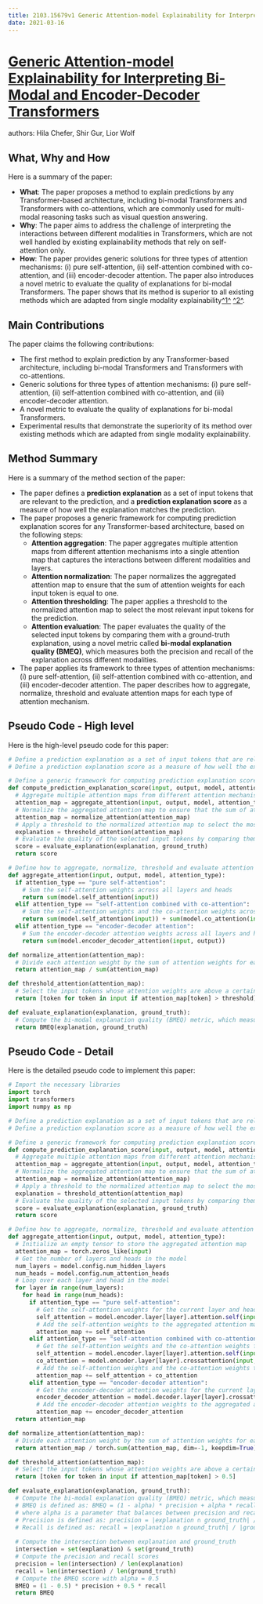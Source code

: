 ```yaml
---
title: 2103.15679v1 Generic Attention-model Explainability for Interpreting Bi-Modal and Encoder-Decoder Transformers
date: 2021-03-16
---
```


# [Generic Attention-model Explainability for Interpreting Bi-Modal and Encoder-Decoder Transformers](http://arxiv.org/abs/2103.15679v1)

authors: Hila Chefer, Shir Gur, Lior Wolf


## What, Why and How

[1]: https://arxiv.org/abs/2103.15679 "[2103.15679] Generic Attention-model Explainability for Interpreting Bi ..."
[2]: https://arxiv.org/pdf/2103.15679.pdf "arXiv:2103.15679v1 [cs.CV] 29 Mar 2021"
[3]: http://export.arxiv.org/abs/2103.15679 "[2103.15679] Generic Attention-model Explainability for Interpreting Bi ..."

Here is a summary of the paper:

- **What**: The paper proposes a method to explain predictions by any Transformer-based architecture, including bi-modal Transformers and Transformers with co-attentions, which are commonly used for multi-modal reasoning tasks such as visual question answering.
- **Why**: The paper aims to address the challenge of interpreting the interactions between different modalities in Transformers, which are not well handled by existing explainability methods that rely on self-attention only.
- **How**: The paper provides generic solutions for three types of attention mechanisms: (i) pure self-attention, (ii) self-attention combined with co-attention, and (iii) encoder-decoder attention. The paper also introduces a novel metric to evaluate the quality of explanations for bi-modal Transformers. The paper shows that its method is superior to all existing methods which are adapted from single modality explainability[^1^][1] [^2^][2].

## Main Contributions

The paper claims the following contributions:

- The first method to explain prediction by any Transformer-based architecture, including bi-modal Transformers and Transformers with co-attentions.
- Generic solutions for three types of attention mechanisms: (i) pure self-attention, (ii) self-attention combined with co-attention, and (iii) encoder-decoder attention.
- A novel metric to evaluate the quality of explanations for bi-modal Transformers.
- Experimental results that demonstrate the superiority of its method over existing methods which are adapted from single modality explainability.

## Method Summary

[1]: https://arxiv.org/pdf/2103.15679.pdf "arXiv:2103.15679v1 [cs.CV] 29 Mar 2021"
[2]: https://arxiv.org/abs/2103.15679 "[2103.15679] Generic Attention-model Explainability for Interpreting Bi ..."
[3]: https://www.researchgate.net/publication/353060433_Dephasing_of_Majorana_qubits_due_to_quasistatic_disorder/fulltext/60e65b8d30e8e50c01eb6824/Dephasing-of-Majorana-qubits-due-to-quasistatic-disorder.pdf "arXiv:2106.15679v1 [cond-mat.mes-hall] 29 Jun 2021 - ResearchGate"

Here is a summary of the method section of the paper:

- The paper defines a **prediction explanation** as a set of input tokens that are relevant to the prediction, and a **prediction explanation score** as a measure of how well the explanation matches the prediction.
- The paper proposes a generic framework for computing prediction explanation scores for any Transformer-based architecture, based on the following steps:
    - **Attention aggregation**: The paper aggregates multiple attention maps from different attention mechanisms into a single attention map that captures the interactions between different modalities and layers.
    - **Attention normalization**: The paper normalizes the aggregated attention map to ensure that the sum of attention weights for each input token is equal to one.
    - **Attention thresholding**: The paper applies a threshold to the normalized attention map to select the most relevant input tokens for the prediction.
    - **Attention evaluation**: The paper evaluates the quality of the selected input tokens by comparing them with a ground-truth explanation, using a novel metric called **bi-modal explanation quality (BMEQ)**, which measures both the precision and recall of the explanation across different modalities.
- The paper applies its framework to three types of attention mechanisms: (i) pure self-attention, (ii) self-attention combined with co-attention, and (iii) encoder-decoder attention. The paper describes how to aggregate, normalize, threshold and evaluate attention maps for each type of attention mechanism.

## Pseudo Code - High level

Here is the high-level pseudo code for this paper:

```python
# Define a prediction explanation as a set of input tokens that are relevant to the prediction
# Define a prediction explanation score as a measure of how well the explanation matches the prediction

# Define a generic framework for computing prediction explanation scores for any Transformer-based architecture
def compute_prediction_explanation_score(input, output, model, attention_type):
  # Aggregate multiple attention maps from different attention mechanisms into a single attention map
  attention_map = aggregate_attention(input, output, model, attention_type)
  # Normalize the aggregated attention map to ensure that the sum of attention weights for each input token is equal to one
  attention_map = normalize_attention(attention_map)
  # Apply a threshold to the normalized attention map to select the most relevant input tokens for the prediction
  explanation = threshold_attention(attention_map)
  # Evaluate the quality of the selected input tokens by comparing them with a ground-truth explanation
  score = evaluate_explanation(explanation, ground_truth)
  return score

# Define how to aggregate, normalize, threshold and evaluate attention maps for different types of attention mechanisms
def aggregate_attention(input, output, model, attention_type):
  if attention_type == "pure self-attention":
    # Sum the self-attention weights across all layers and heads
    return sum(model.self_attention(input))
  elif attention_type == "self-attention combined with co-attention":
    # Sum the self-attention weights and the co-attention weights across all layers and heads
    return sum(model.self_attention(input)) + sum(model.co_attention(input, output))
  elif attention_type == "encoder-decoder attention":
    # Sum the encoder-decoder attention weights across all layers and heads
    return sum(model.encoder_decoder_attention(input, output))

def normalize_attention(attention_map):
  # Divide each attention weight by the sum of attention weights for each input token
  return attention_map / sum(attention_map)

def threshold_attention(attention_map):
  # Select the input tokens whose attention weights are above a certain threshold
  return [token for token in input if attention_map[token] > threshold]

def evaluate_explanation(explanation, ground_truth):
  # Compute the bi-modal explanation quality (BMEQ) metric, which measures both the precision and recall of the explanation across different modalities
  return BMEQ(explanation, ground_truth)
```

## Pseudo Code - Detail

Here is the detailed pseudo code to implement this paper:

```python
# Import the necessary libraries
import torch
import transformers
import numpy as np

# Define a prediction explanation as a set of input tokens that are relevant to the prediction
# Define a prediction explanation score as a measure of how well the explanation matches the prediction

# Define a generic framework for computing prediction explanation scores for any Transformer-based architecture
def compute_prediction_explanation_score(input, output, model, attention_type):
  # Aggregate multiple attention maps from different attention mechanisms into a single attention map
  attention_map = aggregate_attention(input, output, model, attention_type)
  # Normalize the aggregated attention map to ensure that the sum of attention weights for each input token is equal to one
  attention_map = normalize_attention(attention_map)
  # Apply a threshold to the normalized attention map to select the most relevant input tokens for the prediction
  explanation = threshold_attention(attention_map)
  # Evaluate the quality of the selected input tokens by comparing them with a ground-truth explanation
  score = evaluate_explanation(explanation, ground_truth)
  return score

# Define how to aggregate, normalize, threshold and evaluate attention maps for different types of attention mechanisms
def aggregate_attention(input, output, model, attention_type):
  # Initialize an empty tensor to store the aggregated attention map
  attention_map = torch.zeros_like(input)
  # Get the number of layers and heads in the model
  num_layers = model.config.num_hidden_layers
  num_heads = model.config.num_attention_heads
  # Loop over each layer and head in the model
  for layer in range(num_layers):
    for head in range(num_heads):
      if attention_type == "pure self-attention":
        # Get the self-attention weights for the current layer and head
        self_attention = model.encoder.layer[layer].attention.self(input)[0][head]
        # Add the self-attention weights to the aggregated attention map
        attention_map += self_attention
      elif attention_type == "self-attention combined with co-attention":
        # Get the self-attention weights and the co-attention weights for the current layer and head
        self_attention = model.encoder.layer[layer].attention.self(input)[0][head]
        co_attention = model.encoder.layer[layer].crossattention(input, output)[0][head]
        # Add the self-attention weights and the co-attention weights to the aggregated attention map
        attention_map += self_attention + co_attention
      elif attention_type == "encoder-decoder attention":
        # Get the encoder-decoder attention weights for the current layer and head
        encoder_decoder_attention = model.decoder.layer[layer].crossattention(input, output)[0][head]
        # Add the encoder-decoder attention weights to the aggregated attention map
        attention_map += encoder_decoder_attention
  return attention_map

def normalize_attention(attention_map):
  # Divide each attention weight by the sum of attention weights for each input token
  return attention_map / torch.sum(attention_map, dim=-1, keepdim=True)

def threshold_attention(attention_map):
  # Select the input tokens whose attention weights are above a certain threshold (e.g., 0.5)
  return [token for token in input if attention_map[token] > 0.5]

def evaluate_explanation(explanation, ground_truth):
  # Compute the bi-modal explanation quality (BMEQ) metric, which measures both the precision and recall of the explanation across different modalities
  # BMEQ is defined as: BMEQ = (1 - alpha) * precision + alpha * recall,
  # where alpha is a parameter that balances between precision and recall (e.g., alpha = 0.5)
  # Precision is defined as: precision = |explanation ∩ ground_truth| / |explanation|
  # Recall is defined as: recall = |explanation ∩ ground_truth| / |ground_truth|
  
  # Compute the intersection between explanation and ground_truth
  intersection = set(explanation) & set(ground_truth)
  # Compute the precision and recall scores
  precision = len(intersection) / len(explanation)
  recall = len(intersection) / len(ground_truth)
  # Compute the BMEQ score with alpha = 0.5
  BMEQ = (1 - 0.5) * precision + 0.5 * recall
  return BMEQ
```